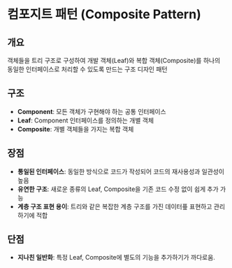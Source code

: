 # 컴포지트 패턴 (Composite Pattern)

## 개요

객체들을 트리 구조로 구성하여 개발 객체(Leaf)와 복합 객체(Composite)를 하나의 동일한 인터페이스로 처리할 수 있도록 만드는 구조 디자인 패턴

## 구조

- **Component**: 모든 객체가 구현해야 하는 공통 인터페이스
- **Leaf**: Component 인터페이스를 정의하는 개별 객체
- **Composite**: 개별 객체들을 가지는 복합 객체

## 장점

- **통일된 인터페이스**: 동일한 방식으로 코드가 작성되어 코드의 재사용성과 일관성이 높음
- **유연한 구조**: 새로운 종류의 Leaf, Composite을 기존 코드 수정 없이 쉽게 추가 가능
- **계층 구조 표현 용이**: 트리와 같은 복잡한 계층 구조를 가진 데이터픞 표현하고 관리하기에 적합

## 단점

- **지나친 일반화**: 특정 Leaf, Composite에 별도의 기능을 추가하기가 까다로움.
